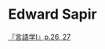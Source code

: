 # Edward Sapir

[『言語学Ⅰ』p.26, 27](Edward%20Sapir%20da272464e5d74c40aad9489c5705d82f/%E3%80%8E%E8%A8%80%E8%AA%9E%E5%AD%A6%E2%85%A0%E3%80%8Fp%2026,%2027%203f9603bb58a44da8afb55eeb4a901d96.md)